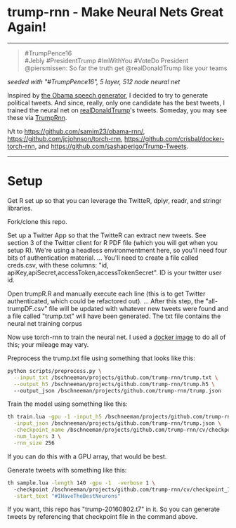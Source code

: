 # trump-rnn - Make Neural Nets Great Again!
---

> \#TrumpPence16  
> \#Jebly #PresidentTrump #ImWithYou #VoteDo President  
> @piersmissen: So far the truth get @realDonaldTrump like your teams

*seeded with "#TrumpPence16", 5 layer, 512 node neural net*

Inspired by [the Obama speech generator](https://medium.com/@samim/obama-rnn-machine-generated-political-speeches-c8abd18a2ea0#.3and4fbdf), I decided to try to generate political tweets. And since, really, only one candidate has the best tweets, I trained the neural net on [realDonaldTrump](https://twitter.com/realDonaldTrump)'s tweets. Someday, you may see these via [TrumpRnn](https://twitter.com/TrumpRnn).

h/t to https://github.com/samim23/obama-rnn/, https://github.com/jcjohnson/torch-rnn, https://github.com/crisbal/docker-torch-rnn, and https://github.com/sashaperigo/Trump-Tweets. 

---
# Setup

Get R set up so that you can leverage the TwitteR, dplyr, readr, and stringr libraries.

Fork/clone this repo.

Set up a Twitter App so that the TwitteR can extract new tweets. See section 3 of the Twitter client for R PDF file (which you will get when you setup R). We're using a headless environmentment here, so you'll need four bits of authentication material.
... You'll need to create a file called creds.csv, with these columns: "id, apiKey,apiSecret,accessToken,accessTokenSecret". ID is your twitter user id.

Open trumpR.R and manually execute each line (this is to get Twitter authenticated, which could be refactored out).
... After this step, the "all-trumpDF.csv" file will be updated with whatever new tweets were found and a file called "trump.txt" will have been generated. The txt file contains the neural net training corpus

Now use torch-rnn to train the neural net. I used a [docker image](https://github.com/crisbal/docker-torch-rnn) to do all of this; your mileage may vary.

Preprocess the trump.txt file using something that looks like this:

```bash
python scripts/preprocess.py \
  --input_txt /bschneeman/projects/github.com/trump-rnn/trump.txt \
  --output_h5 /bschneeman/projects/github.com/trump-rnn/trump.h5 \  
  --output_json /bschneeman/projects/github.com/trump-rnn/trump.json
```

Train the model using something like this:

```bash
th train.lua -gpu -1 -input_h5 /bschneeman/projects/github.com/trump-rnn/trump.h5 \
  -input_json /bschneeman/projects/github.com/trump-rnn/trump.json \
  -checkpoint_name /bschneeman/projects/github.com/trump-rnn/cv/checkpoint \
  -num_layers 3 \
  -rnn_size 256
```
If you can do this with a GPU array, that would be best.

Generate tweets with something like this:

```bash
th sample.lua -length 140 -gpu -1  -verbose 1 \ 
  -checkpoint /bschneeman/projects/github.com/trump-rnn/cv/checkpoint_1000.t7 \
  -start_text "#IHaveTheBestNeurons" 
```

If you want, this repo has "trump-20160802.t7" in it. So you can generate tweets by referencing that checkpoint file in the command above.